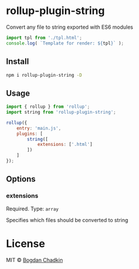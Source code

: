 # rollup-plugin-string

Convert any file to string exported with ES6 modules

```js
import tpl from './tpl.html';
console.log( `Template for render: ${tpl}` );
```

## Install

```sh
npm i rollup-plugin-string -D
```

## Usage

```js
import { rollup } from 'rollup';
import string from 'rollup-plugin-string';

rollup({
	entry: 'main.js',
	plugins: [
		string([
			extensions: ['.html']
		])
	]
});
```

## Options

### extensions

Required. Type: `array`

Specifies which files should be converted to string

# License

MIT © [Bogdan Chadkin](mailto:trysound@yandex.ru)
